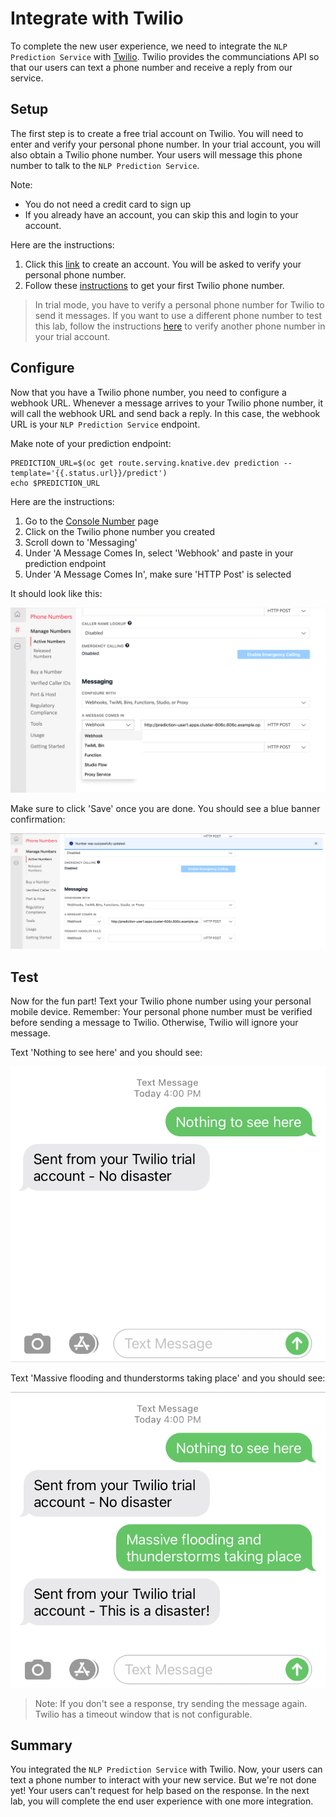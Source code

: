 # Integrate with Twilio

To complete the new user experience, we need to integrate the `NLP Prediction Service` with [Twilio][1].  Twilio provides the communciations API so that our users can text a phone number and receive a reply from our service.

## Setup

The first step is to create a free trial account on Twilio.  You will need to enter and verify your personal phone number.  In your trial account, you will also obtain a Twilio phone number.  Your users will message this phone number to talk to the `NLP Prediction Service`.

Note: 

* You do not need a credit card to sign up
* If you already have an account, you can skip this and login to your account. 

Here are the instructions:

1. Click this [link][2] to create an account.  You will be asked to verify your personal phone number.
2. Follow these [instructions][3] to get your first Twilio phone number.

> In trial mode, you have to verify a personal phone number for Twilio to send it messages.  If you want to use a different phone number to test this lab, follow the instructions [here][4] to verify another phone number in your trial account.

## Configure

Now that you have a Twilio phone number, you need to configure a webhook URL.  Whenever a message arrives to your Twilio phone number, it will call the webhook URL and send back a reply.  In this case, the webhook URL is your `NLP Prediction Service` endpoint.

Make note of your prediction endpoint:

```execute
PREDICTION_URL=$(oc get route.serving.knative.dev prediction --template='{{.status.url}}/predict')
echo $PREDICTION_URL
```

Here are the instructions:

1. Go to the [Console Number][5] page
2. Click on the Twilio phone number you created
3. Scroll down to 'Messaging'
4. Under 'A Message Comes In, select 'Webhook' and paste in your prediction endpoint
5. Under 'A Message Comes In', make sure 'HTTP Post' is selected

It should look like this:

![Twilio Config](images/twilio_config.png)

Make sure to click 'Save' once you are done.  You should see a blue banner confirmation:

![Twilo Config Save](images/twilio_config_save.png)


## Test

Now for the fun part!  Text your Twilio phone number using your personal mobile device.  Remember: Your personal phone number must be verified before sending a message to Twilio.  Otherwise, Twilio will ignore your message.

Text 'Nothing to see here' and you should see:

![Twilio Test Message One](images/twilio_message_one.png)

Text 'Massive flooding and thunderstorms taking place' and you should see:

![Twilio Test Message Two](images/twilio_message_two.png)

> Note: If you don't see a response, try sending the message again.  Twilio has a timeout window that is not configurable.

## Summary

You integrated the `NLP Prediction Service` with Twilio.  Now, your users can text a phone number to interact with your new service.  But we're not done yet!  Your users can't request for help based on the response.  In the next lab, you will complete the end user experience with one more integration.

[1]: https://www.twilio.com/
[2]: https://www.twilio.com/referral/SoYU8B
[3]: https://www.twilio.com/docs/usage/tutorials/how-to-use-your-free-trial-account#get-your-first-twilio-phone-number
[4]: https://www.twilio.com/docs/usage/tutorials/how-to-use-your-free-trial-account#verify-your-personal-phone-number
[5]: https://www.twilio.com/console/phone-numbers/incoming